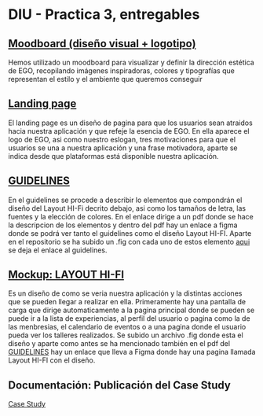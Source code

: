 # DIU - Practica 3, entregables

## [Moodboard (diseño visual + logotipo)](https://github.com/jhavimg/DIU/blob/master/P3/Moodboard.png)   
Hemos utilizado un moodboard para visualizar y definir la dirección estética de EGO, recopilando imágenes inspiradoras, colores y tipografías que representan el estilo y el ambiente que queremos conseguir

## [Landing page](https://github.com/jhavimg/DIU/blob/master/P3/landing-page.png)
El landing page es un diseño de pagina para que los usuarios sean atraidos hacia nuestra aplicación y que refeje la esencia de EGO. En ella aparece el logo de EGO, asi como nuestro eslogan, tres motivaciones para que el usuarios se una a nuestra aplicación y una frase motivadora, aparte se indica desde que plataformas está disponible nuestra aplicación.

## [GUIDELINES](https://github.com/jhavimg/DIU/blob/master/P3/GUIDELINES.pdf)
En el guidelines se procede a describir lo elementos que compondrán el diseño del Layout HI-Fi decrito debajo, asi como los tamaños de letra, las fuentes y la elección de colores. En el enlace dirige a un pdf donde se hace la descripcion de los elementos y dentro del pdf hay un enlace a figma donde se podrá ver tanto el guidelines como el diseño Layout HI-FI. Aparte en el repositorio se ha subido un .fig con cada uno de estos elemento [aqui](https://github.com/jhavimg/DIU/blob/master/P3/Guidelines%20Los%20Poulla.fig) se deja el enlace al guidelines.

## [Mockup: LAYOUT HI-FI](https://github.com/jhavimg/DIU/blob/master/P3/Layout%20HI-FI%20Los%20Poulla.fig)
Es un diseño de como se veria nuestra aplicación y la distintas acciones que se pueden llegar a realizar en ella. Primeramente hay una pantalla de carga que dirige automaticamente a la pagina principal donde se pueden se puede ir a la lista de experiencias, al perfil del usuario o pagina como la de las menbresias, el calendario de eventos o a una pagina donde el usuario pueda ver los talleres realizados. Se subido un archivo .fig donde esta el diseño y aparte como antes se ha mencionado también en el pdf del [GUIDELINES](https://github.com/jhavimg/DIU/blob/master/P3/GUIDELINES.pdf) hay un enlace que lleva a Figma donde hay una pagina llamada Layout HI-FI con el diseño.

## Documentación: Publicación del Case Study
[Case Study](https://github.com/jhavimg/DIU/blob/master/README.md)
